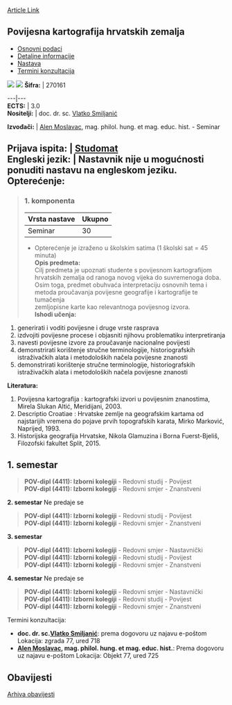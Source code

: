 [Article Link](https://www.fhs.hr/predmet/pkhz)

## Povijesna kartografija hrvatskih zemalja
  * [Osnovni podaci](https://www.fhs.hr/predmet/pkhz#v1id-523800_873277_1_0 "Osnovni podaci")
  * [Detaljne informacije](https://www.fhs.hr/predmet/pkhz#v1id-523800_873277_1_1 "Detaljne informacije")
  * [Nastava](https://www.fhs.hr/predmet/pkhz#v1id-523800_873277_1_2 "Nastava")
  * [Termini konzultacija](https://www.fhs.hr/predmet/pkhz#v1id-523800_873277_1_3 "Termini konzultacija")


[![](https://www.fhs.hr/img/flags/gif/hr.gif)](https://www.fhs.hr/predmet/pkhz) [![](https://www.fhs.hr/img/flags/gif/gb.gif)](https://www.fhs.hr/en/course/hcocc)
**Šifra:** |  270161  
  
---|---  
**ECTS:** |  3.0   
**Nositelji:** |  doc. dr. sc. [Vlatko Smiljanić](https://www.fhs.hr/djelatnik/vlatko.smiljanic)   
  
**Izvođači:** |  [Alen Moslavac](https://www.fhs.hr/djelatnik/alen.moslavac), mag. philol. hung. et mag. educ. hist. - Seminar  
  
**Prijava ispita:** |  [Studomat](http://www.isvu.hr/studomat)  
**Engleski jezik:** |  Nastavnik nije u mogućnosti ponuditi nastavu na engleskom jeziku.   
**Opterećenje:**  
---  
> ### 1. komponenta
> | Vrsta nastave | Ukupno  
> ---|---  
> Seminar | 30  
> * Opterećenje je izraženo u školskim satima (1 školski sat = 45 minuta)   
**Opis predmeta:**  
> Cilj predmeta je upoznati studente s povijesnom kartografijom hrvatskih zemalja od ranoga novog vijeka do suvremenoga doba.  
>  Osim toga, predmet obuhvaća interpretaciju osnovnih tema i metoda proučavanja povijesne geografije i kartografije te tumačenja  
>  zemljopisne karte kao relevantnoga povijesnog izvora.  
**Ishodi učenja:**  
  1. generirati i voditi povijesne i druge vrste rasprava
  2. izdvojiti povijesne procese i objasniti njihovu problematiku interpretiranja
  3. navesti povijesne izvore za proučavanje nacionalne povijesti
  4. demonstrirati korištenje stručne terminologije, historiografskih istraživačkih alata i metodoloških načela povijesne znanosti
  5. demonstrirati korištenje stručne terminologije, historiografskih istraživačkih alata i metodoloških načela povijesne znanosti

  
**Literatura:**  
  1. Povijesna kartografija : kartografski izvori u povijesnim znanostima, Mirela Slukan Altić, Meridijani, 2003. 
  2. Descriptio Croatiae : Hrvatske zemlje na geografskim kartama od najstarijih vremena do pojave prvih topografskih karata, Mirko Marković, Naprijed, 1993. 
  3. Historijska geografija Hrvatske, Nikola Glamuzina i Borna Fuerst-Bjeliš, Filozofski fakultet Split, 2015. 

  
**1. semestar**  
---  
> **POV-dipl (4411): Izborni kolegiji** - Redovni studij - Povijest  
>  **POV-dipl (4411): Izborni kolegiji** - Redovni smjer - Znanstveni  
>   
  
**2. semestar** Ne predaje se  
> **POV-dipl (4411): Izborni kolegiji** - Redovni studij - Povijest  
>  **POV-dipl (4411): Izborni kolegiji** - Redovni smjer - Znanstveni  
>   
  
**3. semestar**  
> **POV-dipl (4411): Izborni kolegiji** - Redovni smjer - Nastavnički  
>  **POV-dipl (4411): Izborni kolegiji** - Redovni studij - Povijest  
>  **POV-dipl (4411): Izborni kolegiji** - Redovni smjer - Znanstveni  
>   
  
**4. semestar** Ne predaje se  
> **POV-dipl (4411): Izborni kolegiji** - Redovni smjer - Nastavnički  
>  **POV-dipl (4411): Izborni kolegiji** - Redovni studij - Povijest  
>  **POV-dipl (4411): Izborni kolegiji** - Redovni smjer - Znanstveni  
>   
Termini konzultacija: 
  * **doc. dr. sc.[Vlatko Smiljanić](https://www.fhs.hr/djelatnik/vlatko.smiljanic)**: 
prema dogovoru uz najavu e-poštom
Lokacija: zgrada 77, ured 718 
  * **[Alen Moslavac](https://www.fhs.hr/djelatnik/alen.moslavac), mag. philol. hung. et mag. educ. hist.**: 
Prema dogovoru uz najavu e-poštom
Lokacija: Objekt 77, ured 725 


## Obavijesti
[Arhiva obavijesti](https://www.fhs.hr/predmet/pkhz?@=21ncn#news_124270 "Arhiva obavijesti")
